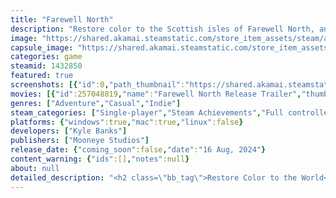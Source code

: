 ```yaml
---
title: "Farewell North"
description: "Restore color to the Scottish isles of Farewell North, an atmospheric journey where you play as a border collie on an adventure with your human. Explore land and sea, uncover hidden paths and free wildlife to bring color back to her world, while revealing an emotional story about saying farewell."
image: "https://shared.akamai.steamstatic.com/store_item_assets/steam/apps/1432850/header.jpg?t=1731158685"
capsule_image: "https://shared.akamai.steamstatic.com/store_item_assets/steam/apps/1432850/698a56ed5e694af06f1a379027889577c58b4980/capsule_231x87.jpg?t=1731158685"
categories: game
steamid: 1432850
featured: true
screenshots: [{"id":0,"path_thumbnail":"https://shared.akamai.steamstatic.com/store_item_assets/steam/apps/1432850/ss_fc9783d0e15f50af9d3e47bdeb30f65005bf1c73.600x338.jpg?t=1731158685","path_full":"https://shared.akamai.steamstatic.com/store_item_assets/steam/apps/1432850/ss_fc9783d0e15f50af9d3e47bdeb30f65005bf1c73.1920x1080.jpg?t=1731158685"},{"id":1,"path_thumbnail":"https://shared.akamai.steamstatic.com/store_item_assets/steam/apps/1432850/ss_bfafda145b282d86c62c1e6b322de5124defae00.600x338.jpg?t=1731158685","path_full":"https://shared.akamai.steamstatic.com/store_item_assets/steam/apps/1432850/ss_bfafda145b282d86c62c1e6b322de5124defae00.1920x1080.jpg?t=1731158685"},{"id":2,"path_thumbnail":"https://shared.akamai.steamstatic.com/store_item_assets/steam/apps/1432850/ss_5a8f101fee8d46bf987f3ad67ce7060a4e487066.600x338.jpg?t=1731158685","path_full":"https://shared.akamai.steamstatic.com/store_item_assets/steam/apps/1432850/ss_5a8f101fee8d46bf987f3ad67ce7060a4e487066.1920x1080.jpg?t=1731158685"},{"id":3,"path_thumbnail":"https://shared.akamai.steamstatic.com/store_item_assets/steam/apps/1432850/ss_a0548454bcff41f254e6aea84ff71b3b237f96d3.600x338.jpg?t=1731158685","path_full":"https://shared.akamai.steamstatic.com/store_item_assets/steam/apps/1432850/ss_a0548454bcff41f254e6aea84ff71b3b237f96d3.1920x1080.jpg?t=1731158685"},{"id":4,"path_thumbnail":"https://shared.akamai.steamstatic.com/store_item_assets/steam/apps/1432850/ss_51ed006cb94593b82896fa0145200d2b2a4d9088.600x338.jpg?t=1731158685","path_full":"https://shared.akamai.steamstatic.com/store_item_assets/steam/apps/1432850/ss_51ed006cb94593b82896fa0145200d2b2a4d9088.1920x1080.jpg?t=1731158685"},{"id":5,"path_thumbnail":"https://shared.akamai.steamstatic.com/store_item_assets/steam/apps/1432850/ss_23eb5a75bc688194d07d5e37ac859a1b1be644a8.600x338.jpg?t=1731158685","path_full":"https://shared.akamai.steamstatic.com/store_item_assets/steam/apps/1432850/ss_23eb5a75bc688194d07d5e37ac859a1b1be644a8.1920x1080.jpg?t=1731158685"},{"id":6,"path_thumbnail":"https://shared.akamai.steamstatic.com/store_item_assets/steam/apps/1432850/ss_c56539ea3a36628b26cded70b20ca7de909d47ab.600x338.jpg?t=1731158685","path_full":"https://shared.akamai.steamstatic.com/store_item_assets/steam/apps/1432850/ss_c56539ea3a36628b26cded70b20ca7de909d47ab.1920x1080.jpg?t=1731158685"},{"id":7,"path_thumbnail":"https://shared.akamai.steamstatic.com/store_item_assets/steam/apps/1432850/ss_9218d6c59f71c9d98d4d012b6d0b96a34e2fafc7.600x338.jpg?t=1731158685","path_full":"https://shared.akamai.steamstatic.com/store_item_assets/steam/apps/1432850/ss_9218d6c59f71c9d98d4d012b6d0b96a34e2fafc7.1920x1080.jpg?t=1731158685"},{"id":8,"path_thumbnail":"https://shared.akamai.steamstatic.com/store_item_assets/steam/apps/1432850/ss_6af14593bc654e56d4776d72b68e6ae068b09667.600x338.jpg?t=1731158685","path_full":"https://shared.akamai.steamstatic.com/store_item_assets/steam/apps/1432850/ss_6af14593bc654e56d4776d72b68e6ae068b09667.1920x1080.jpg?t=1731158685"},{"id":9,"path_thumbnail":"https://shared.akamai.steamstatic.com/store_item_assets/steam/apps/1432850/ss_b55242cb0e58dbc0914c7f91da53e7d2bcc75c05.600x338.jpg?t=1731158685","path_full":"https://shared.akamai.steamstatic.com/store_item_assets/steam/apps/1432850/ss_b55242cb0e58dbc0914c7f91da53e7d2bcc75c05.1920x1080.jpg?t=1731158685"},{"id":10,"path_thumbnail":"https://shared.akamai.steamstatic.com/store_item_assets/steam/apps/1432850/ss_802e3267f7b66fcfd857f40842fd9f45d401dd2e.600x338.jpg?t=1731158685","path_full":"https://shared.akamai.steamstatic.com/store_item_assets/steam/apps/1432850/ss_802e3267f7b66fcfd857f40842fd9f45d401dd2e.1920x1080.jpg?t=1731158685"},{"id":11,"path_thumbnail":"https://shared.akamai.steamstatic.com/store_item_assets/steam/apps/1432850/ss_269e2cc3a05ac2628747b9e41d3de3ff0795b533.600x338.jpg?t=1731158685","path_full":"https://shared.akamai.steamstatic.com/store_item_assets/steam/apps/1432850/ss_269e2cc3a05ac2628747b9e41d3de3ff0795b533.1920x1080.jpg?t=1731158685"},{"id":12,"path_thumbnail":"https://shared.akamai.steamstatic.com/store_item_assets/steam/apps/1432850/ss_d014f8bc4c90c86e59049ea4921162de29a00386.600x338.jpg?t=1731158685","path_full":"https://shared.akamai.steamstatic.com/store_item_assets/steam/apps/1432850/ss_d014f8bc4c90c86e59049ea4921162de29a00386.1920x1080.jpg?t=1731158685"},{"id":13,"path_thumbnail":"https://shared.akamai.steamstatic.com/store_item_assets/steam/apps/1432850/ss_f2b5888f05d41747799664a3a9adf6e0bd9f3696.600x338.jpg?t=1731158685","path_full":"https://shared.akamai.steamstatic.com/store_item_assets/steam/apps/1432850/ss_f2b5888f05d41747799664a3a9adf6e0bd9f3696.1920x1080.jpg?t=1731158685"},{"id":14,"path_thumbnail":"https://shared.akamai.steamstatic.com/store_item_assets/steam/apps/1432850/ss_e5ea012c474b6e030781dc924d9e6a7f7a4aecf3.600x338.jpg?t=1731158685","path_full":"https://shared.akamai.steamstatic.com/store_item_assets/steam/apps/1432850/ss_e5ea012c474b6e030781dc924d9e6a7f7a4aecf3.1920x1080.jpg?t=1731158685"},{"id":15,"path_thumbnail":"https://shared.akamai.steamstatic.com/store_item_assets/steam/apps/1432850/ss_662920ffc30b0c417a332a70c0b0be966de3ebb4.600x338.jpg?t=1731158685","path_full":"https://shared.akamai.steamstatic.com/store_item_assets/steam/apps/1432850/ss_662920ffc30b0c417a332a70c0b0be966de3ebb4.1920x1080.jpg?t=1731158685"},{"id":16,"path_thumbnail":"https://shared.akamai.steamstatic.com/store_item_assets/steam/apps/1432850/ss_f59367a3897052d84b41b562eabe112a939a8a45.600x338.jpg?t=1731158685","path_full":"https://shared.akamai.steamstatic.com/store_item_assets/steam/apps/1432850/ss_f59367a3897052d84b41b562eabe112a939a8a45.1920x1080.jpg?t=1731158685"},{"id":17,"path_thumbnail":"https://shared.akamai.steamstatic.com/store_item_assets/steam/apps/1432850/ss_c6b8eee6a4bc09bc985a751b8ec466f50b78767f.600x338.jpg?t=1731158685","path_full":"https://shared.akamai.steamstatic.com/store_item_assets/steam/apps/1432850/ss_c6b8eee6a4bc09bc985a751b8ec466f50b78767f.1920x1080.jpg?t=1731158685"},{"id":18,"path_thumbnail":"https://shared.akamai.steamstatic.com/store_item_assets/steam/apps/1432850/ss_15519eeec03505c70aad317aa36e1ada0d68c101.600x338.jpg?t=1731158685","path_full":"https://shared.akamai.steamstatic.com/store_item_assets/steam/apps/1432850/ss_15519eeec03505c70aad317aa36e1ada0d68c101.1920x1080.jpg?t=1731158685"},{"id":19,"path_thumbnail":"https://shared.akamai.steamstatic.com/store_item_assets/steam/apps/1432850/ss_c0e1786d43524c8a596ee7ee9999cf1a038460cf.600x338.jpg?t=1731158685","path_full":"https://shared.akamai.steamstatic.com/store_item_assets/steam/apps/1432850/ss_c0e1786d43524c8a596ee7ee9999cf1a038460cf.1920x1080.jpg?t=1731158685"},{"id":20,"path_thumbnail":"https://shared.akamai.steamstatic.com/store_item_assets/steam/apps/1432850/ss_3204a5bee4e4d0e35c7e3de653993fd69846c7a8.600x338.jpg?t=1731158685","path_full":"https://shared.akamai.steamstatic.com/store_item_assets/steam/apps/1432850/ss_3204a5bee4e4d0e35c7e3de653993fd69846c7a8.1920x1080.jpg?t=1731158685"},{"id":21,"path_thumbnail":"https://shared.akamai.steamstatic.com/store_item_assets/steam/apps/1432850/ss_8130cff7aab26a8a735adcb13f3361ec81c0ebdc.600x338.jpg?t=1731158685","path_full":"https://shared.akamai.steamstatic.com/store_item_assets/steam/apps/1432850/ss_8130cff7aab26a8a735adcb13f3361ec81c0ebdc.1920x1080.jpg?t=1731158685"},{"id":22,"path_thumbnail":"https://shared.akamai.steamstatic.com/store_item_assets/steam/apps/1432850/ss_482e342c44330e2a39f0bc176a3f1863708e8140.600x338.jpg?t=1731158685","path_full":"https://shared.akamai.steamstatic.com/store_item_assets/steam/apps/1432850/ss_482e342c44330e2a39f0bc176a3f1863708e8140.1920x1080.jpg?t=1731158685"},{"id":23,"path_thumbnail":"https://shared.akamai.steamstatic.com/store_item_assets/steam/apps/1432850/ss_e1110ef81755611c7a364fa6baa55921facc5d33.600x338.jpg?t=1731158685","path_full":"https://shared.akamai.steamstatic.com/store_item_assets/steam/apps/1432850/ss_e1110ef81755611c7a364fa6baa55921facc5d33.1920x1080.jpg?t=1731158685"}]
movies: [{"id":257048819,"name":"Farewell North Release Trailer","thumbnail":"https://shared.akamai.steamstatic.com/store_item_assets/steam/apps/257048819/movie.293x165.jpg?t=1724412955","webm":{"480":"http://video.akamai.steamstatic.com/store_trailers/257048819/movie480_vp9.webm?t=1724412955","max":"http://video.akamai.steamstatic.com/store_trailers/257048819/movie_max_vp9.webm?t=1724412955"},"mp4":{"480":"http://video.akamai.steamstatic.com/store_trailers/257048819/movie480.mp4?t=1724412955","max":"http://video.akamai.steamstatic.com/store_trailers/257048819/movie_max.mp4?t=1724412955"},"highlight":true}]
genres: ["Adventure","Casual","Indie"]
steam_categories: ["Single-player","Steam Achievements","Full controller support","Steam Cloud","Family Sharing"]
platforms: {"windows":true,"mac":true,"linux":false}
developers: ["Kyle Banks"]
publishers: ["Mooneye Studios"]
release_date: {"coming_soon":false,"date":"16 Aug, 2024"}
content_warning: {"ids":[],"notes":null}
about: null
detailed_description: "<h2 class=\"bb_tag\">Restore Color to the World</h2><br><img class=\"bb_img\" src=\"https://shared.akamai.steamstatic.com/store_item_assets/steam/apps/1432850/extras/animal-activation.gif?t=1731158685\" /><br><br>In Farewell North you take on the unique role of a border collie restoring color to your human's world. Explore the hand-crafted, atmospheric islands inspired by the Scottish highlands and embark on a journey of companionship, trust and loss.<h2 class=\"bb_tag\">A Spark of Life</h2><br><img class=\"bb_img\" src=\"https://shared.akamai.steamstatic.com/store_item_assets/steam/apps/1432850/extras/herding.gif?t=1731158685\" /><br><br>Whether it's herding flocks of sheep, highland coos, chickens or other animals, playing an impromptu game of fetch, helping the local farmers with their livestock, reuniting a trapped whale with its pod, finding lost ducklings, and much more, you're always finding ways to bring sparks of happiness to your human.<h2 class=\"bb_tag\">Discover Hidden Paths</h2><br><img class=\"bb_img\" src=\"https://shared.akamai.steamstatic.com/store_item_assets/steam/apps/1432850/extras/hidden-object.gif?t=1731158685\" /><br><br>Solve puzzles based on perspective and coloring to reveal hidden objects and paths in the environment. Find the perfect vantage point to reveal the secrets of the islands.<h2 class=\"bb_tag\">Explore Land and Sea</h2><br><img class=\"bb_img\" src=\"https://shared.akamai.steamstatic.com/store_item_assets/steam/apps/1432850/extras/canoe.gif?t=1731158685\" /><br><br>Journey at your own pace, running through lush grassy fields, hiking steep cliffs, and canoeing the ocean between an open world chain of islands inspired by the Scottish archipelagos of St. Kilda and Orkney.<h2 class=\"bb_tag\">Uncover a Unique Story About Saying Farewell</h2><br><img class=\"bb_img\" src=\"https://shared.akamai.steamstatic.com/store_item_assets/steam/apps/1432850/extras/memory.gif?t=1731158685\" /><br><br>Unravel a unique story about saying farewell as memories reveal a glimpse into the life of the characters. Discover the events in the past which have led the characters to the archipelago, and caused all color to leave their world.<h2 class=\"bb_tag\">Key Features</h2><br><ul class=\"bb_ul\"><li> Restore color to a vibrant, hand crafted world, inspired by the Scottish highlands and the famous isles of Orkney and St. Kilda<br></li><li> Play as a loyal border collie helping a young woman recover the memories of her life<br></li><li> Enjoy a beautiful, adaptive orchestral soundtrack featuring singing by Siobhan Miller<br></li><li> Discover creatures and wildlife inspired by the rich history of Scottish folklore<br></li><li> Travel by paw and by canoe as you make your way through the atmospheric isles<br></li><li> For fans of games like <i>Journey</i>, <i>Firewatch</i> and <i>Lost Ember</i></li></ul>"
---
```

